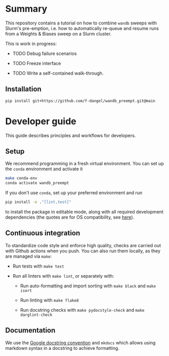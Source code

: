 # Summary

This repository contains a tutorial on how to combine `wandb` sweeps with
Slurm's pre-emption, i.e. how to automatically re-queue and resume runs from a
Weights & Biases sweep on a Slurm cluster.

This is work in progress:

- TODO Debug failure scenarios

- TODO Freeze interface

- TODO Write a self-contained walk-through.

## Installation

```bash
pip install git+https://github.com/f-dangel/wandb_preempt.git@main
```

# Developer guide

This guide describes principles and workflows for developers.

## Setup

We recommend programming in a fresh virtual environment. You can set up the
`conda` environment and activate it

```bash
make conda-env
conda activate wandb_preempt
```

If you don't use `conda`, set up your preferred environment and run

```bash
pip install -e ."[lint,test]"
```
to install the package in editable mode, along with all required development dependencies
(the quotes are for OS compatibility, see
[here](https://github.com/mu-editor/mu/issues/852#issuecomment-498759372)).

## Continuous integration

To standardize code style and enforce high quality, checks are carried out with
Github actions when you push. You can also run them locally, as they are managed
via `make`:

- Run tests with `make test`

- Run all linters with `make lint`, or separately with:

    - Run auto-formatting and import sorting with `make black` and `make isort`

    - Run linting with `make flake8`

    - Run docstring checks with `make pydocstyle-check` and `make darglint-check`

## Documentation

We use the [Google docstring
convention](https://sphinxcontrib-napoleon.readthedocs.io/en/latest/example_google.html)
and `mkdocs` which allows using markdown syntax in a docstring to achieve
formatting.
